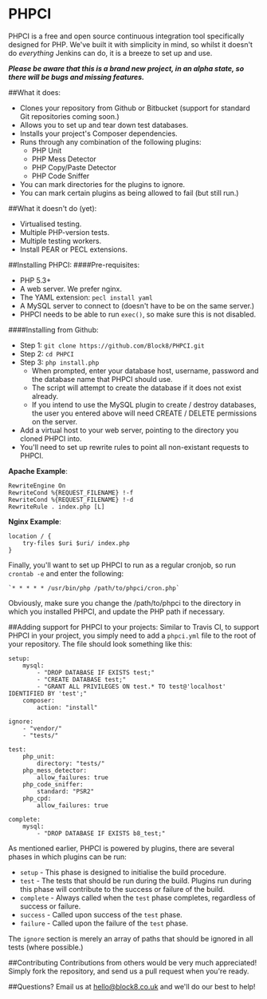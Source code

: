 PHPCI
=====

PHPCI is a free and open source continuous integration tool specifically designed for PHP. We've  built it with simplicity in mind, so whilst it doesn't do *everything* Jenkins can do, it is a breeze to set up and use.

_**Please be aware that this is a brand new project, in an alpha state, so there will be bugs and missing features.**_

##What it does:
* Clones your repository from Github or Bitbucket (support for standard Git repositories coming soon.)
* Allows you to set up and tear down test databases.
* Installs your project's Composer dependencies.
* Runs through any combination of the following plugins:
	* PHP Unit
	* PHP Mess Detector
	* PHP Copy/Paste Detector
	* PHP Code Sniffer
* You can mark directories for the plugins to ignore.
* You can mark certain plugins as being allowed to fail (but still run.)

##What it doesn't do (yet):
* Virtualised testing.
* Multiple PHP-version tests.
* Multiple testing workers.
* Install PEAR or PECL extensions.

##Installing PHPCI:
####Pre-requisites:
* PHP 5.3+
* A web server. We prefer nginx.
* The YAML extension: `pecl install yaml`
* A MySQL server to connect to (doesn't have to be on the same server.)
* PHPCI needs to be able to run `exec()`, so make sure this is not disabled.


####Installing from Github:
* Step 1: `git clone https://github.com/Block8/PHPCI.git`
* Step 2: `cd PHPCI`
* Step 3: `php install.php`
	* When prompted, enter your database host, username, password and the database name that PHPCI should use.
	* The script will attempt to create the database if it does not exist already.
	* If you intend to use the MySQL plugin to create / destroy databases, the user you entered above will need CREATE / DELETE permissions on the server.
* Add a virtual host to your web server, pointing to the directory you cloned PHPCI into.
* You'll need to set up rewrite rules to point all non-existant requests to PHPCI.

**Apache Example**:

	RewriteEngine On
	RewriteCond %{REQUEST_FILENAME} !-f
	RewriteCond %{REQUEST_FILENAME} !-d
	RewriteRule . index.php [L]
	
**Nginx Example**: 


    location / {
        try-files $uri $uri/ index.php
    }

Finally, you'll want to set up PHPCI to run as a regular cronjob, so run `crontab -e` and enter the following:

    `* * * * * /usr/bin/php /path/to/phpci/cron.php`
    
Obviously, make sure you change the /path/to/phpci to the directory in which you installed PHPCI, and update the PHP path if necessary.

##Adding support for PHPCI to your projects:
Similar to Travis CI, to support PHPCI in your project, you simply need to add a `phpci.yml` file to the root of your repository. The file should look something like this:

	setup:
		mysql:
    		- "DROP DATABASE IF EXISTS test;"
    		- "CREATE DATABASE test;"
    		- "GRANT ALL PRIVILEGES ON test.* TO test@'localhost' IDENTIFIED BY 'test';"
    	composer:
    		action: "install"
    
    ignore:
    	- "vendor/"
    	- "tests/"
    
    test:
    	php_unit:
    		directory: "tests/"
    	php_mess_detector:
    		allow_failures: true
    	php_code_sniffer:
    		standard: "PSR2"
    	php_cpd:
    		allow_failures: true
    
    complete:
    	mysql:
    		- "DROP DATABASE IF EXISTS b8_test;"
    		
As mentioned earlier, PHPCI is powered by plugins, there are several phases in which plugins can be run:

* `setup` - This phase is designed to initialise the build procedure.
* `test` - The tests that should be run during the build. Plugins run during this phase will contribute to the success or failure of the build.
* `complete` - Always called when the `test` phase completes, regardless of success or failure.
* `success` - Called upon success of the `test` phase.
* `failure` - Called upon the failure of the `test` phase.

The `ignore` section is merely an array of paths that should be ignored in all tests (where possible.)

##Contributing
Contributions from others would be very much appreciated! Simply fork the repository, and send us a pull request when you're ready. 

##Questions?
Email us at hello@block8.co.uk and we'll do our best to help!